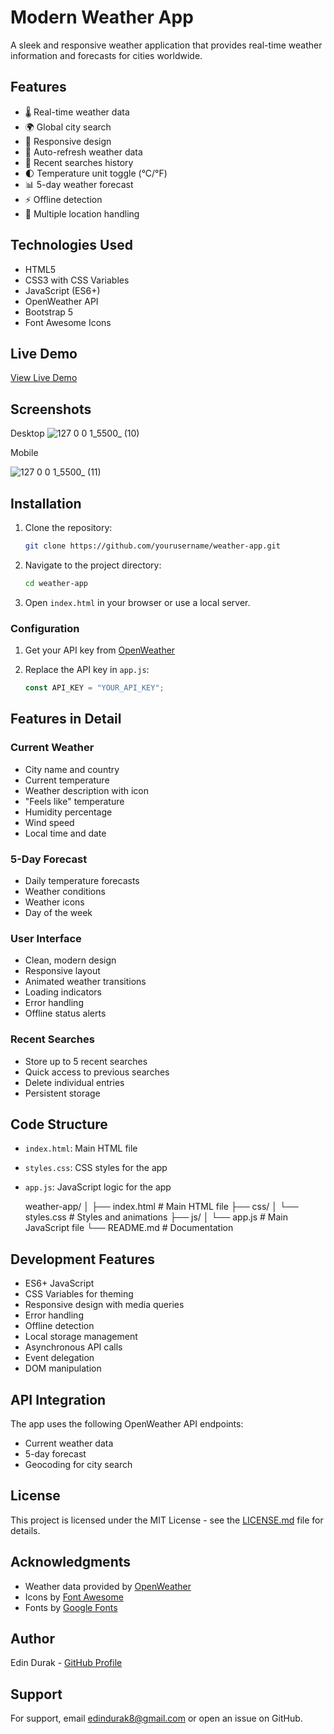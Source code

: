 # Modern Weather App

A sleek and responsive weather application that provides real-time weather information and forecasts for cities worldwide.

## Features

- 🌡️ Real-time weather data
- 🌍 Global city search
- 📱 Responsive design
- 🔄 Auto-refresh weather data
- 📍 Recent searches history
- 🌓 Temperature unit toggle (°C/°F)
- 📊 5-day weather forecast
- ⚡ Offline detection
- 🎯 Multiple location handling

## Technologies Used

- HTML5
- CSS3 with CSS Variables
- JavaScript (ES6+)
- OpenWeather API
- Bootstrap 5
- Font Awesome Icons

## Live Demo

[View Live Demo](#) <!-- Add your deployed app URL here -->

## Screenshots
Desktop
![127 0 0 1_5500_ (10)](https://github.com/user-attachments/assets/cf3b1916-3d1d-465b-9211-8082d0c779fe)

Mobile

![127 0 0 1_5500_ (11)](https://github.com/user-attachments/assets/c2199f5f-9b64-41cd-b768-87183130043d)


## Installation

1. Clone the repository:

   ```bash
   git clone https://github.com/yourusername/weather-app.git
   ```

2. Navigate to the project directory:

   ```bash
   cd weather-app
   ```

3. Open `index.html` in your browser or use a local server.

### Configuration

1. Get your API key from [OpenWeather](https://openweathermap.org/api)
2. Replace the API key in `app.js`:

   ```javascript
   const API_KEY = "YOUR_API_KEY";
   ```

## Features in Detail

### Current Weather

- City name and country
- Current temperature
- Weather description with icon
- "Feels like" temperature
- Humidity percentage
- Wind speed
- Local time and date

### 5-Day Forecast

- Daily temperature forecasts
- Weather conditions
- Weather icons
- Day of the week

### User Interface

- Clean, modern design
- Responsive layout
- Animated weather transitions
- Loading indicators
- Error handling
- Offline status alerts

### Recent Searches

- Store up to 5 recent searches
- Quick access to previous searches
- Delete individual entries
- Persistent storage

## Code Structure

- `index.html`: Main HTML file
- `styles.css`: CSS styles for the app
- `app.js`: JavaScript logic for the app

  weather-app/
  │
  ├── index.html # Main HTML file
  ├── css/
  │ └── styles.css # Styles and animations
  ├── js/
  │ └── app.js # Main JavaScript file
  └── README.md # Documentation

## Development Features

- ES6+ JavaScript
- CSS Variables for theming
- Responsive design with media queries
- Error handling
- Offline detection
- Local storage management
- Asynchronous API calls
- Event delegation
- DOM manipulation

## API Integration

The app uses the following OpenWeather API endpoints:

- Current weather data
- 5-day forecast
- Geocoding for city search

## License

This project is licensed under the MIT License - see the [LICENSE.md](LICENSE.md) file for details.

## Acknowledgments

- Weather data provided by [OpenWeather](https://openweathermap.org/)
- Icons by [Font Awesome](https://fontawesome.com/)
- Fonts by [Google Fonts](https://fonts.google.com/)

## Author

Edin Durak - [GitHub Profile](https://github.com/Edin-Durak)

## Support

For support, email edindurak8@gmail.com or open an issue on GitHub.
